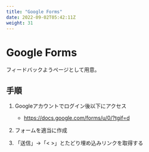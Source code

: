 ```yaml
---
title: "Google Forms"
date: 2022-09-02T05:42:11Z
weight: 31
---
```

# Google Forms

フィードバックようページとして用意。

## 手順

1. Googleアカウントでログイン後以下にアクセス

    - https://docs.google.com/forms/u/0/?tgif=d

1. フォームを適当に作成

1. 「送信」→「< >」とたどり埋め込みリンクを取得する

